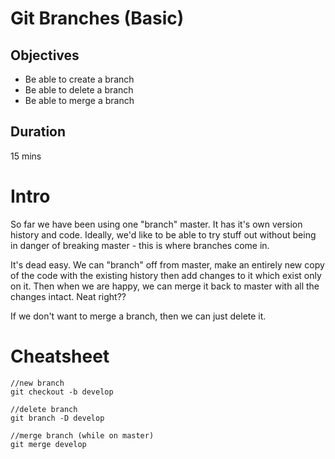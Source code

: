 # Git Branches (Basic)

## Objectives
- Be able to create a branch
- Be able to delete a branch
- Be able to merge a branch

## Duration 
15 mins

# Intro

So far we have been using one "branch" master. It has it's own version history and code. Ideally, we'd like to be able to try stuff out without being in danger of breaking master - this is where branches come in.

It's dead easy. We can "branch" off from master, make an entirely new copy of the code with the existing history then add changes to it which exist only on it. Then when we are happy, we can merge it back to master with all the changes intact. Neat right?? 

If we don't want to merge a branch, then we can just delete it.

# Cheatsheet

```
//new branch
git checkout -b develop

//delete branch 
git branch -D develop

//merge branch (while on master)
git merge develop

```
